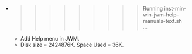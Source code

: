* >>>>>>>>> Running inst-min-win-jwm-help-manuals-text.sh ...
  * Add Help menu in JWM.
  * Disk size = 2424876K. Space Used = 36K.
